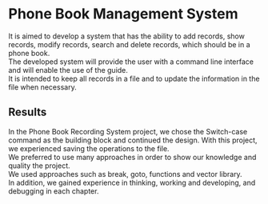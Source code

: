 
# Phone Book Management System

It is aimed to develop a system that has the ability to add records, show records, modify records, search and delete records, which should be in a phone book. </br> The developed system will provide the user with a command line interface and will enable the use of the guide. </br>
It is intended to keep all records in a file and to update the information in the file when necessary.
## Results

In the Phone Book Recording System project, we chose the Switch-case command as the building block and continued the design. With this project, we experienced saving the operations to the file. </br> 
We preferred to use many approaches in order to show our knowledge and quality the project. </br>
We used approaches such as break, goto, functions and vector library. </br>
In addition, we gained experience in thinking, working and developing, and debugging in each chapter.
